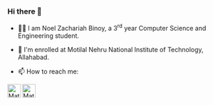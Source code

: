 ### Hi there 👋


- 🧑‍🎓 I am Noel Zachariah Binoy, a 3<sup>rd</sup> year Computer Science and Engineering student.  
- 🌱 I'm enrolled at Motilal Nehru National Institute of Technology, Allahabad.

- 📫 How to reach me: 
<a href="https://www.linkedin.com/in/noelbinoy/">
  <img align="left" alt="MatriMariem" width="30px" src="https://cdn.jsdelivr.net/npm/simple-icons@v3/icons/linkedin.svg" />
</a>
<a href="https://discordapp.com/users/847522675613237249">
  <img align="left" alt="MatriMariem" width="30px" src="https://cdn.jsdelivr.net/npm/simple-icons@v3/icons/discord.svg" />
</a>

